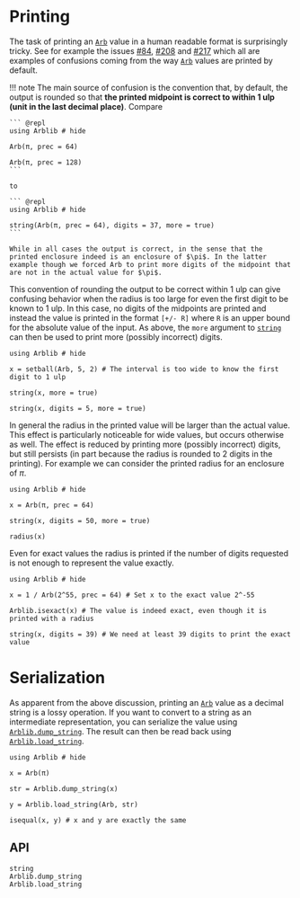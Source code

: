 # Printing
The task of printing an [`Arb`](@ref) value in a human readable format
is surprisingly tricky. See for example the issues
[#84](https://github.com/kalmarek/Arblib.jl/issues/84),
[#208](https://github.com/kalmarek/Arblib.jl/issues/208) and
[#217](https://github.com/kalmarek/Arblib.jl/issues/217) which all are
examples of confusions coming from the way [`Arb`](@ref) values are
printed by default.

!!! note
    The main source of confusion is the convention that, by default,
    the output is rounded so that **the printed midpoint is correct to
    within 1 ulp (unit in the last decimal place)**. Compare

    ``` @repl
    using Arblib # hide

    Arb(π, prec = 64)

    Arb(π, prec = 128)
    ```

    to

    ``` @repl
    using Arblib # hide

    string(Arb(π, prec = 64), digits = 37, more = true)
    ```

    While in all cases the output is correct, in the sense that the
    printed enclosure indeed is an enclosure of $\pi$. In the latter
    example though we forced Arb to print more digits of the midpoint that
    are not in the actual value for $\pi$.

This convention of rounding the output to be correct within 1 ulp can
give confusing behavior when the radius is too large for even the
first digit to be known to 1 ulp. In this case, no digits of the
midpoints are printed and instead the value is printed in the format
`[+/- R]` where `R` is an upper bound for the absolute value of the
input. As above, the `more` argument to [`string`](@ref) can then be
used to print more (possibly incorrect) digits.

``` @repl
using Arblib # hide

x = setball(Arb, 5, 2) # The interval is too wide to know the first digit to 1 ulp

string(x, more = true)

string(x, digits = 5, more = true)
```

In general the radius in the printed value will be larger than the
actual value. This effect is particularly noticeable for wide values,
but occurs otherwise as well. The effect is reduced by printing more
(possibly incorrect) digits, but still persists (in part because the
radius is rounded to 2 digits in the printing). For example we can
consider the printed radius for an enclosure of $\pi$.

``` @repl
using Arblib # hide

x = Arb(π, prec = 64)

string(x, digits = 50, more = true)

radius(x)
```

Even for exact values the radius is printed if the number of digits
requested is not enough to represent the value exactly.

``` @repl
using Arblib # hide

x = 1 / Arb(2^55, prec = 64) # Set x to the exact value 2^-55

Arblib.isexact(x) # The value is indeed exact, even though it is printed with a radius

string(x, digits = 39) # We need at least 39 digits to print the exact value
```

# Serialization
As apparent from the above discussion, printing an [`Arb`](@ref) value
as a decimal string is a lossy operation. If you want to convert to a
string as an intermediate representation, you can serialize the value
using [`Arblib.dump_string`](@ref). The result can then be read back
using [`Arblib.load_string`](@ref).

``` @repl
using Arblib # hide

x = Arb(π)

str = Arblib.dump_string(x)

y = Arblib.load_string(Arb, str)

isequal(x, y) # x and y are exactly the same
```

## API

``` @docs
string
Arblib.dump_string
Arblib.load_string
```
